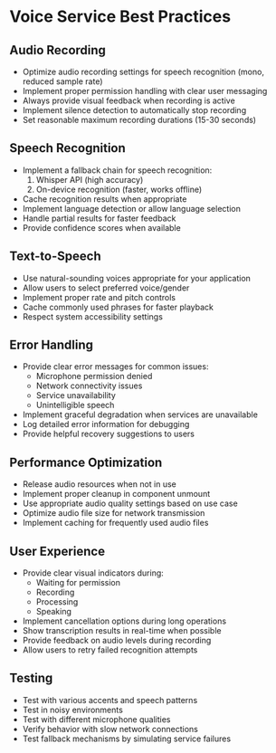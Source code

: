 # Voice Service Best Practices

## Audio Recording
- Optimize audio recording settings for speech recognition (mono, reduced sample rate)
- Implement proper permission handling with clear user messaging
- Always provide visual feedback when recording is active
- Implement silence detection to automatically stop recording
- Set reasonable maximum recording durations (15-30 seconds)

## Speech Recognition
- Implement a fallback chain for speech recognition:
  1. Whisper API (high accuracy)
  2. On-device recognition (faster, works offline)
- Cache recognition results when appropriate
- Implement language detection or allow language selection
- Handle partial results for faster feedback
- Provide confidence scores when available

## Text-to-Speech
- Use natural-sounding voices appropriate for your application
- Allow users to select preferred voice/gender
- Implement proper rate and pitch controls
- Cache commonly used phrases for faster playback
- Respect system accessibility settings

## Error Handling
- Provide clear error messages for common issues:
  - Microphone permission denied
  - Network connectivity issues
  - Service unavailability
  - Unintelligible speech
- Implement graceful degradation when services are unavailable
- Log detailed error information for debugging
- Provide helpful recovery suggestions to users

## Performance Optimization
- Release audio resources when not in use
- Implement proper cleanup in component unmount
- Use appropriate audio quality settings based on use case
- Optimize audio file size for network transmission
- Implement caching for frequently used audio files

## User Experience
- Provide clear visual indicators during:
  - Waiting for permission
  - Recording
  - Processing
  - Speaking
- Implement cancellation options during long operations
- Show transcription results in real-time when possible
- Provide feedback on audio levels during recording
- Allow users to retry failed recognition attempts

## Testing
- Test with various accents and speech patterns
- Test in noisy environments
- Test with different microphone qualities
- Verify behavior with slow network connections
- Test fallback mechanisms by simulating service failures 